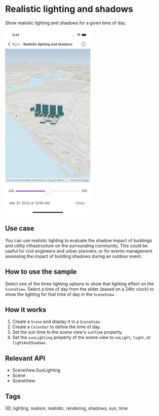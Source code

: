 # Realistic lighting and shadows

Show realistic lighting and shadows for a given time of day.

![Image of realistic lighting and shadows](realistic-lighting-and-shadows.png)

## Use case

You can use realistic lighting to evaluate the shadow impact of buildings and utility infrastructure on the surrounding community. This could be useful for civil engineers and urban planners, or for events management assessing the impact of building shadows during an outdoor event.

## How to use the sample

Select one of the three lighting options to show that lighting effect on the `SceneView`. Select a time of day from the slider (based on a 24hr clock) to show the lighting for that time of day in the `SceneView`.

## How it works

1. Create a `Scene` and display it in a `SceneView`.
2. Create a `Calendar` to define the time of day.
3. Set the sun time to the scene view's `sunTime` property.
4. Set the `sunLighting` property of the scene view to `noLight`, `light`, or `lightAndShadows`.

## Relevant API

* SceneView.SunLighting
* Scene
* SceneView

## Tags

3D, lighting, realism, realistic, rendering, shadows, sun, time
